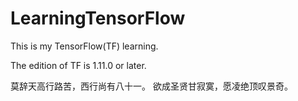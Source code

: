 # LearningTensorFlow
This is my TensorFlow(TF) learning. 

The edition of TF is 1.11.0 or later. 

莫辞天高行路苦，西行尚有八十一。
欲成圣贤甘寂寞，愿凌绝顶叹景奇。
